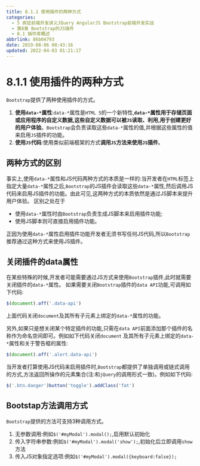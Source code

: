 ```yaml
---
title: 8.1.1 使用插件的两种方式
categories: 
  - 5 疯狂前端开发讲义JQuery AngularJS Bootstrap前端开发实战
  - 第8章 Bootstrap的JS插件
  - 8.1 插件库概述
abbrlink: 86b04793
date: 2019-08-06 08:43:16
updated: 2022-04-03 01:21:17
---
```

# 8.1.1 使用插件的两种方式 #
`Bootstrap`提供了两种使用插件的方式。
1. **使用`data-*`属性**:`data-*`属性是`HTML 5`的一个新特性,**`data-*`属性用于存储页面或应用程序的自定义数据,这些自定义数据可以被`JS`读取、利用,用于创建更好的用户体验**。`Bootstrap`会负责读取这些`data-*`属性的值,并根据这些属性的值来启用`JS`插件的功能。
2. **使用`JS`代码**:使用类似前端框架的方式**调用`JS`方法来使用`JS`插件**。

## 两种方式的区别 ##
事实上,使用`data-*`属性和JS代码两种方式的本质是一样的:当开发者在`HTML`标签上指定大量`data-*`属性之后,`Bootstrap`的JS插件会读取这些`data-*`属性,然后调用JS代码来启用JS插件的功能。由此可见,这两种方式的本质依然是通过JS脚本来提升用户体验。
区别之处在于
- 使用`data-*`属性时由`Bootstrap`负责生成JS脚本来启用插件功能;
- 使用JS脚本则可直接启用插件功能。

正因为使用`data-*`属性启用插件功能开发者无须书写任何JS代码,所以`Bootstrap`推荐通过这种方式来使用JS插件。
## 关闭插件的data属性 ##
在某些特殊的时候,开发者可能需要通过JS方式来使用`Bootstrap`插件,此时就需要关闭插件的`data-*`属性。
如果需要关闭`Bootstrap`插件的`data API`功能,可调用如下代码:
```javascript
$(document).off('.data-api')
```
上面代码关闭`document`及其所有子元素上绑定的`data-*`属性的功能。

另外,如果只是想关闭某个特定插件的功能,只需在`data API`前面添加那个插件的名称作为命名空间即可。例如如下代码关闭`document` 及其所有子元素上绑定的`data-*`属性和关于警告框的属性:
```javascript
$(document).off('.alert.data-api')
```
当开发者打算使用JS代码来启用插件时,`Bootstrap`都提供了单独调用或链式调用的方式,方法返回所操作的元素集合(注:和`jQuery`的调用形式一致)。例如如下代码:
```javascript
$('.btn.danger')button('toggle').addClass('fat')
```
## Bootstap方法调用方式 ##
`Bootstrap`提供的方法可支持3种调用方式。
1. 无参数调用:例如`$('#myModal').modal();`,启用默认初始化
2. 传入字符串参数:例如`$('#myModal').modal('show');`,初始化后立即调用`show`方法
3. 传入JS对象指定选项:例如`$('#myModal').modal({keyboard:false});`



